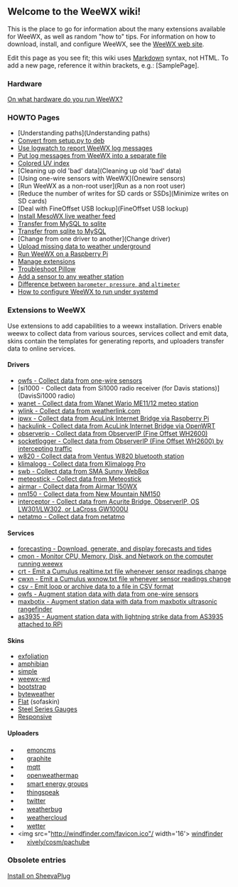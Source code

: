 ## Welcome to the WeeWX wiki!

This is the place to go for information about the many extensions available for WeeWX, as well as random "how to" tips.  For information on how to download, install, and configure WeeWX, see the [WeeWX web site](http://www.weewx.com/).

Edit this page as you see fit; this wiki uses [Markdown](https://help.github.com/articles/github-flavored-markdown/) syntax, not HTML.  To add a new page, reference it within brackets, e.g.: [SamplePage].


### Hardware
[On what hardware do you run WeeWX?](hardware)

### HOWTO Pages
* [Understanding paths](Understanding paths)
* [Convert from setup.py to deb](How%20to%20convert%20from%20setup.py%20install%20to%20debian%20install)
* [Use logwatch to report WeeWX log messages](logwatch)
* [Put log messages from WeeWX into a separate file](logging)
* [Colored UV index](Colored%20UV%20index)
* [Cleaning up old 'bad' data](Cleaning up old 'bad' data)
* [Using one-wire sensors with WeeWX](Onewire sensors)
* [Run WeeWX as a non-root user](Run as a non root user)
* [Reduce the number of writes for SD cards or SSDs](Minimize writes on SD cards)
* [Deal with FineOffset USB lockup](FineOffset USB lockup)
* [Install MesoWX live weather feed](https://bitbucket.org/lirpa/mesowx)
* [Transfer from MySQL to sqlite](Transfer%20from%20MySQL%20to%20sqlite/)
* [Transfer from sqlite to MySQL](Transfer%20from%20sqlite%20to%20MySQL)
* [Change from one driver to another](Change driver)
* [Upload missing data to weather underground](http://www.weewx.com/wunderfixer/)
* [Run WeeWX on a Raspberry Pi](Raspberry%20Pi)
* [Manage extensions](extensions)
* [Troubleshoot Pillow](Troubleshooting-Pillow)
* [Add a sensor to any weather station](add-sensor)
* [Difference between `barometer`, `pressure`, and `altimeter`](Barometer,-pressure,-and-altimeter)
* [How to configure WeeWX to run under systemd](systemd)

### Extensions to WeeWX

Use extensions to add capabilities to a weewx installation.  Drivers enable weewx to collect data from various sources, services collect and emit data, skins contain the templates for generating reports, and uploaders transfer data to online services.

#### Drivers
* [owfs - Collect data from one-wire sensors](owfs)
* [si1000 - Collect data from Si1000 radio receiver (for Davis stations)](DavisSi1000 radio)
* [wanet - Collect data from Wanet Wario ME11/12 meteo station](https://sourceforge.net/projects/wariome11)
* [wlink - Collect data from weatherlink.com](wlink)
* [ipwx - Collect data from AcuLink Internet Bridge via Raspberry Pi](http://nincehelser.com/ipwx/)
* [hackulink - Collect data from AcuLink Internet Bridge via OpenWRT](http://geekfun.com/hackulink/)
* [observerip - Collect data from ObserverIP (Fine Offset WH2600)](https://github.com/dkmcode/weewx-observerip)
* [socketlogger - Collect data from ObserverIP (Fine Offset WH2600) by intercepting traffic](http://obrienlabs.net/redirecting-weather-station-data-from-observerip/)
* [w820 - Collect data from Ventus W820 bluetooth station](https://github.com/daduke/ventusw820)
* [klimalogg - Collect data from Klimalogg Pro](https://github.com/matthewwall/weewx-klimalogg)
* [swb - Collect data from SMA Sunny WebBox](https://github.com/matthewwall/weewx-swb)
* [meteostick - Collect data from Meteostick](https://github.com/matthewwall/weewx-meteostick)
* [airmar - Collect data from Airmar 150WX](https://github.com/fullergalway/weewx-airmar-150wx-driver)
* [nm150 - Collect data from New Mountain NM150](https://github.com/matthewwall/weewx-nm150)
* [interceptor - Collect data from Acurite Bridge, ObserverIP, OS LW301/LW302, or LaCross GW1000U](https://github.com/matthewwall/weewx-interceptor)
* [netatmo - Collect data from netatmo](https://github.com/matthewwall/weewx-netatmo)

#### Services
* [forecasting - Download, generate, and display forecasts and tides](forecasting)
* [cmon - Monitor CPU, Memory, Disk, and Network on the computer running weewx](cmon)
* [crt - Emit a Cumulus realtime.txt file whenever sensor readings change](crt)
* [cwxn - Emit a Cumulus wxnow.txt file whenever sensor readings change](cwxn)
* [csv - Emit loop or archive data to a file in CSV format](csv)
* [owfs - Augment station data with data from one-wire sensors](owfss)
* [maxbotix - Augment station data with data from maxbotix ultrasonic rangefinder](maxbotix)
* [as3935 - Augment station data with lightning strike data from AS3935 attached to RPi](as3935)

#### Skins
* [exfoliation](exfoliation)
* [amphibian](amphibian)
* [simple](simple)
* [weewx-wd](WEEWX-WD)
* [bootstrap](Bootstrap)
* [byteweather](http://davies-barnard.uk/development-and-plugins/weewx-byteweather-template/)
* [Flat](http://en.blauesledersofa.de/2015/03/flat-template-for-weewx/) (sofaskin)
* [Steel Series Gauges](https://github.com/mcrossley/SteelSeries-Weather-Gauges)
* [Responsive](responsive)

#### Uploaders
* <img src="http://emoncms.org/Theme/emoncms-logo.png" width='16'/> [emoncms](emoncms)
* <img src="http://graphite.readthedocs.org/favicon.ico" width='16'/> [graphite](https://github.com/ampledata/weewx_graphite)
* <img src="http://mqtt.org/favicon.ico" width='16'/> [mqtt](mqtt)
* <img src="http://openweathermap.org/themes/demo/assets/vendor/owm/images/OWM_logo32_32.png" width='16'/> [openweathermap](openweathermap)
* <img src="http://smartenergygroups.com/favicon.ico" width='16'/> [smart energy groups](seg)
* <img src="http://thingspeak.com/favicon.ico" width='16'/> [thingspeak](thingspeak)
* <img src="http://twitter.com/favicon.ico" width='16'/> [twitter](twitter)
* <img src="http://weatherbug.com/favicon.ico" width='16'/> [weatherbug](weatherbug)
* <img src="http://weathercloud.net/favicon.ico" width='16'/> [weathercloud](weathercloud)
* <img src="http://wetter.com/favicon.ico" width='16'/> [wetter](wetter)
* <img src="http://windfinder.com/favicon.ico"/ width='16'> [windfinder](windfinder)
* <img src="https://personal.xively.com/favicon.ico" width='16'/> [xively/cosm/pachube](xively)

### Obsolete entries

[Install on SheevaPlug](Notes%20on%20porting%20weewx%20to%20the%20SheevaPlug)